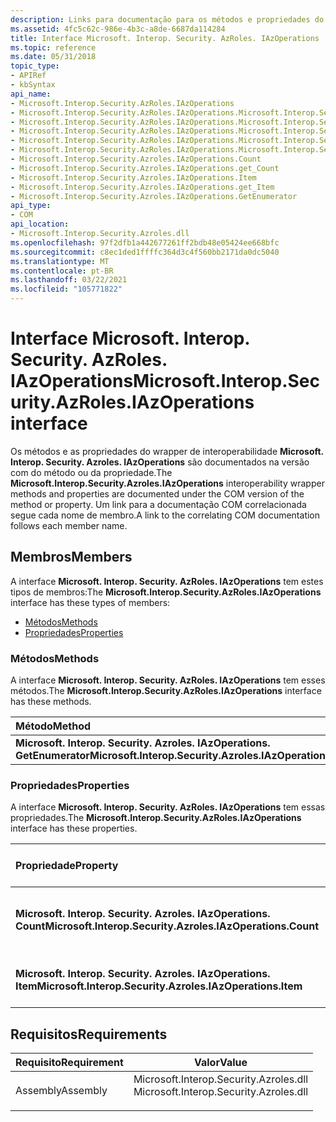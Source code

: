 ```yaml
---
description: Links para documentação para os métodos e propriedades do wrapper de interoperabilidade do IAzOperations.
ms.assetid: 4fc5c62c-986e-4b3c-a8de-6687da114284
title: Interface Microsoft. Interop. Security. AzRoles. IAzOperations
ms.topic: reference
ms.date: 05/31/2018
topic_type:
- APIRef
- kbSyntax
api_name:
- Microsoft.Interop.Security.AzRoles.IAzOperations
- Microsoft.Interop.Security.AzRoles.IAzOperations.Microsoft.Interop.Security.Azroles.IAzOperations.GetEnumerator
- Microsoft.Interop.Security.AzRoles.IAzOperations.Microsoft.Interop.Security.Azroles.IAzOperations.Count
- Microsoft.Interop.Security.AzRoles.IAzOperations.Microsoft.Interop.Security.Azroles.IAzOperations.get_Count
- Microsoft.Interop.Security.AzRoles.IAzOperations.Microsoft.Interop.Security.Azroles.IAzOperations.Item
- Microsoft.Interop.Security.AzRoles.IAzOperations.Microsoft.Interop.Security.Azroles.IAzOperations.get_Item
- Microsoft.Interop.Security.Azroles.IAzOperations.Count
- Microsoft.Interop.Security.Azroles.IAzOperations.get_Count
- Microsoft.Interop.Security.Azroles.IAzOperations.Item
- Microsoft.Interop.Security.Azroles.IAzOperations.get_Item
- Microsoft.Interop.Security.Azroles.IAzOperations.GetEnumerator
api_type:
- COM
api_location:
- Microsoft.Interop.Security.Azroles.dll
ms.openlocfilehash: 97f2dfb1a442677261ff2bdb48e05424ee668bfc
ms.sourcegitcommit: c8ec1ded1ffffc364d3c4f560bb2171da0dc5040
ms.translationtype: MT
ms.contentlocale: pt-BR
ms.lasthandoff: 03/22/2021
ms.locfileid: "105771822"
---
```

# <a name="microsoftinteropsecurityazrolesiazoperations-interface"></a><span data-ttu-id="2a7dd-103">Interface Microsoft. Interop. Security. AzRoles. IAzOperations</span><span class="sxs-lookup"><span data-stu-id="2a7dd-103">Microsoft.Interop.Security.AzRoles.IAzOperations interface</span></span>

<span data-ttu-id="2a7dd-104">Os métodos e as propriedades do wrapper de interoperabilidade **Microsoft. Interop. Security. Azroles. IAzOperations** são documentados na versão com do método ou da propriedade.</span><span class="sxs-lookup"><span data-stu-id="2a7dd-104">The **Microsoft.Interop.Security.Azroles.IAzOperations** interoperability wrapper methods and properties are documented under the COM version of the method or property.</span></span> <span data-ttu-id="2a7dd-105">Um link para a documentação COM correlacionada segue cada nome de membro.</span><span class="sxs-lookup"><span data-stu-id="2a7dd-105">A link to the correlating COM documentation follows each member name.</span></span>

## <a name="members"></a><span data-ttu-id="2a7dd-106">Membros</span><span class="sxs-lookup"><span data-stu-id="2a7dd-106">Members</span></span>

<span data-ttu-id="2a7dd-107">A interface **Microsoft. Interop. Security. AzRoles. IAzOperations** tem estes tipos de membros:</span><span class="sxs-lookup"><span data-stu-id="2a7dd-107">The **Microsoft.Interop.Security.AzRoles.IAzOperations** interface has these types of members:</span></span>

-   [<span data-ttu-id="2a7dd-108">Métodos</span><span class="sxs-lookup"><span data-stu-id="2a7dd-108">Methods</span></span>](#methods)
-   [<span data-ttu-id="2a7dd-109">Propriedades</span><span class="sxs-lookup"><span data-stu-id="2a7dd-109">Properties</span></span>](#properties)

### <a name="methods"></a><span data-ttu-id="2a7dd-110">Métodos</span><span class="sxs-lookup"><span data-stu-id="2a7dd-110">Methods</span></span>

<span data-ttu-id="2a7dd-111">A interface **Microsoft. Interop. Security. AzRoles. IAzOperations** tem esses métodos.</span><span class="sxs-lookup"><span data-stu-id="2a7dd-111">The **Microsoft.Interop.Security.AzRoles.IAzOperations** interface has these methods.</span></span>



| <span data-ttu-id="2a7dd-112">Método</span><span class="sxs-lookup"><span data-stu-id="2a7dd-112">Method</span></span>                                                             | <span data-ttu-id="2a7dd-113">Descrição</span><span class="sxs-lookup"><span data-stu-id="2a7dd-113">Description</span></span>                                                          |
|:-------------------------------------------------------------------|:---------------------------------------------------------------------|
| <span data-ttu-id="2a7dd-114">**Microsoft. Interop. Security. Azroles. IAzOperations. GetEnumerator**</span><span class="sxs-lookup"><span data-stu-id="2a7dd-114">**Microsoft.Interop.Security.Azroles.IAzOperations.GetEnumerator**</span></span> | [<span data-ttu-id="2a7dd-115">**IAzOperations:: \_ NewEnum**</span><span class="sxs-lookup"><span data-stu-id="2a7dd-115">**IAzOperations::\_NewEnum**</span></span>](/windows/desktop/api/Azroles/nf-azroles-iazoperations-get__newenum)<br/> |



 

### <a name="properties"></a><span data-ttu-id="2a7dd-116">Propriedades</span><span class="sxs-lookup"><span data-stu-id="2a7dd-116">Properties</span></span>

<span data-ttu-id="2a7dd-117">A interface **Microsoft. Interop. Security. AzRoles. IAzOperations** tem essas propriedades.</span><span class="sxs-lookup"><span data-stu-id="2a7dd-117">The **Microsoft.Interop.Security.AzRoles.IAzOperations** interface has these properties.</span></span>



| <span data-ttu-id="2a7dd-118">Propriedade</span><span class="sxs-lookup"><span data-stu-id="2a7dd-118">Property</span></span>                                                              | <span data-ttu-id="2a7dd-119">Tipo de acesso</span><span class="sxs-lookup"><span data-stu-id="2a7dd-119">Access type</span></span>          | <span data-ttu-id="2a7dd-120">Descrição</span><span class="sxs-lookup"><span data-stu-id="2a7dd-120">Description</span></span>                                                               |
|:----------------------------------------------------------------------|:---------------------|:--------------------------------------------------------------------------|
| <span data-ttu-id="2a7dd-121">**Microsoft. Interop. Security. Azroles. IAzOperations. Count**</span><span class="sxs-lookup"><span data-stu-id="2a7dd-121">**Microsoft.Interop.Security.Azroles.IAzOperations.Count**</span></span><br/> | <span data-ttu-id="2a7dd-122">Somente leitura</span><span class="sxs-lookup"><span data-stu-id="2a7dd-122">Read-only</span></span><br/> | [<span data-ttu-id="2a7dd-123">**Propriedade Count de IAzOperations**</span><span class="sxs-lookup"><span data-stu-id="2a7dd-123">**Count Property of IAzOperations**</span></span>](/windows/desktop/api/Azroles/nf-azroles-iazoperations-get_count)<br/> |
| <span data-ttu-id="2a7dd-124">**Microsoft. Interop. Security. Azroles. IAzOperations. Item**</span><span class="sxs-lookup"><span data-stu-id="2a7dd-124">**Microsoft.Interop.Security.Azroles.IAzOperations.Item**</span></span><br/>  | <span data-ttu-id="2a7dd-125">Somente leitura</span><span class="sxs-lookup"><span data-stu-id="2a7dd-125">Read-only</span></span><br/> | [<span data-ttu-id="2a7dd-126">**Propriedade Item de IAzOperations**</span><span class="sxs-lookup"><span data-stu-id="2a7dd-126">**Item Property of IAzOperations**</span></span>](/windows/desktop/api/Azroles/nf-azroles-iazoperations-get_item)<br/>   |



 

## <a name="requirements"></a><span data-ttu-id="2a7dd-127">Requisitos</span><span class="sxs-lookup"><span data-stu-id="2a7dd-127">Requirements</span></span>



| <span data-ttu-id="2a7dd-128">Requisito</span><span class="sxs-lookup"><span data-stu-id="2a7dd-128">Requirement</span></span> | <span data-ttu-id="2a7dd-129">Valor</span><span class="sxs-lookup"><span data-stu-id="2a7dd-129">Value</span></span> |
|---------------------|-------------------------------------------------------------------------------------------------------------------|
| <span data-ttu-id="2a7dd-130">Assembly</span><span class="sxs-lookup"><span data-stu-id="2a7dd-130">Assembly</span></span><br/> | <dl> <span data-ttu-id="2a7dd-131"><dt>Microsoft.Interop.Security.Azroles.dll</dt></span><span class="sxs-lookup"><span data-stu-id="2a7dd-131"><dt>Microsoft.Interop.Security.Azroles.dll</dt></span></span> </dl> |



 

 




